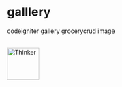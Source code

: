 # galllery
codeigniter gallery grocerycrud image

<br/>
<img height="75" class="" alt="Thinker" src="http://www.thinkerinteractive.com/intranet/img/thinker_logo.jpg">
